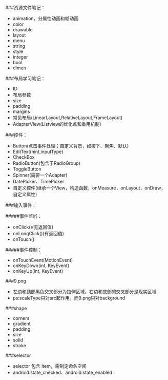 ###资源文件笔记：

- animation，分属性动画和帧动画
- color
- drawable
- layout
- menu
- string
- style
- integer
- bool
- dimen

###布局学习笔记：

- ID
- 布局参数
- size
- padding
- margins
- 常见布局(LinearLayout,RelativeLayout,FrameLayout)
- AdapterView(Listview的优化点和重用机制)

###控件：

- Button(点击事件处理；自定义背景，如按下、聚焦、默认)
- EditText(hint,inputType)
- CheckBox
- RadioButton(包含于RadioGroup)
- ToggleButton
- Spinner(需要一个Adapter)
- DatePicker、TimePicker
- 自定义控件(继承一个View，构造函数，onMeasure，onLayout，onDraw，自定义属性)

###输入事件：

#####事件监听：

- onClick()(无返回值)
- onLongClick()(有返回值)
- onTouch()

#####事件控制：

- onTouchEvent(MotionEvent)
- onKeyDown(int, KeyEvent)
- onKeyUp(int, KeyEvent) 

###9.png
- 左边和顶部黑色交叉部分为拉伸区域，右边和底部的交叉部分是现实区域
- ps:scaleType只对src起作用，而9.png只对background

###shape

- corners
- gradient
- padding
- size
- solid
- stroke

###selector

- selector 包含 item，需制定命名空间
- android:state_checked、android:state_enabled

